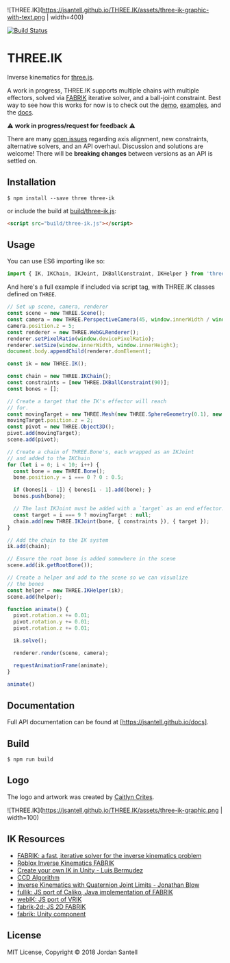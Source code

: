 ![THREE.IK](https://jsantell.github.io/THREE.IK/assets/three-ik-graphic-with-text.png | width=400)

[![Build Status](http://img.shields.io/npm/v/three-ik.svg?style=flat-square)](https://www.npmjs.org/package/three-ik)

# THREE.IK

Inverse kinematics for [three.js].

A work in progress, THREE.IK supports multiple chains with multiple effectors, solved via [FABRIK] iterative solver, and a ball-joint constraint. Best way to see how this works for now is to check out the [demo], [examples], and the [docs].

:warning: **work in progress/request for feedback** :warning:

There are many [open issues] regarding axis alignment, new constraints, alternative solvers, and an API overhaul. Discussion and solutions are welcome! There will be **breaking changes** between versions as an API is settled on.

## Installation

`$ npm install --save three three-ik`

or include the build at [build/three-ik.js](build/three-ik.js):

```html
<script src="build/three-ik.js"></script>
```

## Usage

You can use ES6 importing like so:

```js
import { IK, IKChain, IKJoint, IKBallConstraint, IKHelper } from 'three-ik';
```

And here's a full example if included via script tag, with THREE.IK classes
defined on `THREE`.

```js
// Set up scene, camera, renderer
const scene = new THREE.Scene();
const camera = new THREE.PerspectiveCamera(45, window.innerWidth / window.innerHeight, 0.01, 100);
camera.position.z = 5;
const renderer = new THREE.WebGLRenderer();
renderer.setPixelRatio(window.devicePixelRatio);
renderer.setSize(window.innerWidth, window.innerHeight);
document.body.appendChild(renderer.domElement);

const ik = new THREE.IK();

const chain = new THREE.IKChain();
const constraints = [new THREE.IKBallConstraint(90)];
const bones = [];

// Create a target that the IK's effector will reach
// for.
const movingTarget = new THREE.Mesh(new THREE.SphereGeometry(0.1), new THREE.MeshBasicMaterial({ color: 0xff0000 }));
movingTarget.position.z = 2;
const pivot = new THREE.Object3D();
pivot.add(movingTarget);
scene.add(pivot);

// Create a chain of THREE.Bone's, each wrapped as an IKJoint
// and added to the IKChain
for (let i = 0; i < 10; i++) {
  const bone = new THREE.Bone();
  bone.position.y = i === 0 ? 0 : 0.5;

  if (bones[i - 1]) { bones[i - 1].add(bone); }
  bones.push(bone);

  // The last IKJoint must be added with a `target` as an end effector.
  const target = i === 9 ? movingTarget : null;
  chain.add(new THREE.IKJoint(bone, { constraints }), { target });
}

// Add the chain to the IK system
ik.add(chain);

// Ensure the root bone is added somewhere in the scene
scene.add(ik.getRootBone());

// Create a helper and add to the scene so we can visualize
// the bones
const helper = new THREE.IKHelper(ik);
scene.add(helper);

function animate() {
  pivot.rotation.x += 0.01;
  pivot.rotation.y += 0.01;
  pivot.rotation.z += 0.01;

  ik.solve();

  renderer.render(scene, camera);

  requestAnimationFrame(animate);
}

animate()
```

## Documentation

Full API documentation can be found at [https://jsantell.github.io/docs].

## Build

`$ npm run build`

## Logo

The logo and artwork was created by [Caitlyn Crites](http://www.caitlyncrites.com).

![THREE.IK](https://jsantell.github.io/THREE.IK/assets/three-ik-graphic.png | width=100)

## IK Resources

* [FABRIK: a fast, iterative solver for the inverse kinematics problem](http://www.andreasaristidou.com/FABRIK.html)
* [Roblox Inverse Kinematics FABRIK](http://wiki.roblox.com/index.php?title=Inverse_kinematics#FABRIK)
* [Create your own IK in Unity - Luis Bermudez](https://medium.com/unity3danimation/create-your-own-ik-in-unity3d-989debd86770)
* [CCD Algorithm](https://sites.google.com/site/auraliusproject/ccd-algorithm)
* [Inverse Kinematics with Quaternion Joint Limits - Jonathan Blow](http://number-none.com/product/IK%20with%20Quaternion%20Joint%20Limits/index.html)
* [fullik: JS port of Caliko, Java implementation of FABRIK](https://github.com/lo-th/fullik)
* [webIK: JS port of VRIK](https://github.com/etiennepinchon/webIK)
* [fabrik-2d: JS 2D FABRIK](https://github.com/RGBboy/fabrik-2d)
* [fabrik: Unity component](https://github.com/Tannz0rz/FABRIK)

## License

MIT License, Copyright © 2018 Jordan Santell

[three.js]: https://threejs.org
[FABRIK]: http://www.andreasaristidou.com/FABRIK.html
[open issues]: https://github.com/jsantell/THREE.IK/issues
[demo]: https://jsantell.github.io/THREE.IK
[examples]: https://jsantell.github.io/THREE.IK/examples
[docs]: https://jsantell.github.io/THREE.IK/docs
